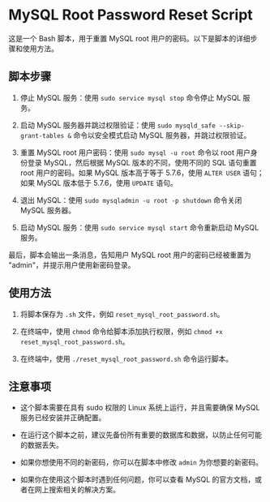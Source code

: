 # MySQL Root Password Reset Script

这是一个 Bash 脚本，用于重置 MySQL root 用户的密码。以下是脚本的详细步骤和使用方法。

## 脚本步骤

1. 停止 MySQL 服务：使用 `sudo service mysql stop` 命令停止 MySQL 服务。

2. 启动 MySQL 服务器并跳过权限验证：使用 `sudo mysqld_safe --skip-grant-tables &` 命令以安全模式启动 MySQL 服务器，并跳过权限验证。

3. 重置 MySQL root 用户密码：使用 `sudo mysql -u root` 命令以 root 用户身份登录 MySQL，然后根据 MySQL 版本的不同，使用不同的 SQL 语句重置 root 用户的密码。如果 MySQL 版本高于等于 5.7.6，使用 `ALTER USER` 语句；如果 MySQL 版本低于 5.7.6，使用 `UPDATE` 语句。

4. 退出 MySQL：使用 `sudo mysqladmin -u root -p shutdown` 命令关闭 MySQL 服务器。

5. 启动 MySQL 服务：使用 `sudo service mysql start` 命令重新启动 MySQL 服务。

最后，脚本会输出一条消息，告知用户 MySQL root 用户的密码已经被重置为 "admin"，并提示用户使用新密码登录。

## 使用方法

1. 将脚本保存为 `.sh` 文件，例如 `reset_mysql_root_password.sh`。

2. 在终端中，使用 `chmod` 命令给脚本添加执行权限，例如 `chmod +x reset_mysql_root_password.sh`。

3. 在终端中，使用 `./reset_mysql_root_password.sh` 命令运行脚本。

## 注意事项

- 这个脚本需要在具有 sudo 权限的 Linux 系统上运行，并且需要确保 MySQL 服务已经安装并正确配置。

- 在运行这个脚本之前，建议先备份所有重要的数据库和数据，以防止任何可能的数据丢失。

- 如果你想使用不同的新密码，你可以在脚本中修改 `admin` 为你想要的新密码。

- 如果你在使用这个脚本时遇到任何问题，你可以查看 MySQL 的官方文档，或者在网上搜索相关的解决方案。
